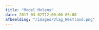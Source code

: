 ```yaml
---
title: "Model Molens"
date: 2017-03-02T12:00:00-05:00
afbeelding: "/images/Vlag_Westland.png"
---
```


